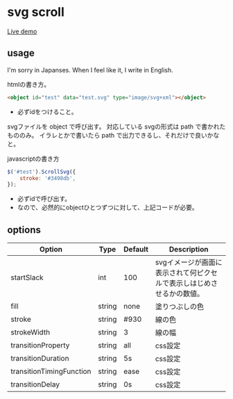 # svg scroll


[Live demo](http://akifo.github.io/jquery.scroll.svg.js/)

## usage
I'm sorry in Japanses.
When I feel like it, I write in English.

htmlの書き方。

```html
<object id="test" data="test.svg" type="image/svg+xml"></object>
```

- 必ずidをつけること。

svgファイルを object で呼び出す。
対応している svgの形式は path で書かれたもののみ。
イラレとかで書いたら path で出力できるし、それだけで良いかなと。

javascriptの書き方

```javascript
$('#test').ScrollSvg({
	stroke: '#3498db',
});
```

- 必ずidで呼び出す。
- なので、必然的にobjectひとつずつに対して、上記コードが必要。

## options

Option | Type | Default | Description
------ | ---- | ------- | -----------
startSlack | int | 100 | svgイメージが画面に表示されて何ピクセルで表示しはじめさせるかの数値。
fill | string | none | 塗りつぶしの色
stroke | string | #930 | 線の色
strokeWidth | string | 3 | 線の幅
transitionProperty | string | all | css設定
transitionDuration | string | 5s | css設定
transitionTimingFunction | string | ease | css設定
transitionDelay |  string | 0s | css設定


